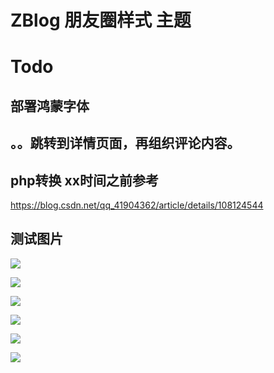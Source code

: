 # ZBlog 朋友圈样式 主题
# Todo
## 部署鸿蒙字体
<link rel="stylesheet" href="https://cdn.jsdelivr.net/gh/irozhi/HarmonyOS-Sans/HarmonyOS_Sans_SC/HarmonyOS_Sans_SC_Medium.woff">
<link rel="stylesheet" href="https://cdn.jsdelivr.net/gh/irozhi/HarmonyOS-Sans/HarmonyOS_Sans_SC/HarmonyOS_Sans_SC_Medium.woff2">

## 。。跳转到详情页面，再组织评论内容。

## php转换 xx时间之前参考
https://blog.csdn.net/qq_41904362/article/details/108124544

## 测试图片
![](https://i.postimg.cc/VNpHsHTw/anton-maksimov-5642-su-2-UH8t9-Fp-Iz4-unsplash.jpg)

![](https://i.postimg.cc/QCLPmnkm/f14eb4e1daaa569b63aa1039985490c7.jpg)

![](https://i.postimg.cc/52PRTtS6/abbe-sublett-nx-ZDMUQh-N4o-unsplash.jpg)

![](https://i.postimg.cc/xq1P3K7g/muhammad-faiz-zulkeflee-alw-Cw-GFmw-Q-unsplash.jpg)

![](https://i.postimg.cc/4YVvxw74/thisisengineering-raeng-hoiv-M01c-vg-unsplash.jpg)

![](https://markdown.com.cn/assets/img/philly-magic-garden.9c0b4415.jpg)


